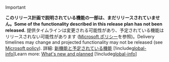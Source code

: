 > [!IMPORTANT]
> <span data-ttu-id="e5a5c-101">**このリリース計画で説明されている機能の一部は、まだリリースされていません。**</span><span class="sxs-lookup"><span data-stu-id="e5a5c-101">**Some of the functionality described in this release plan has not been released.**</span></span> <span data-ttu-id="e5a5c-102">提供タイムラインは変更される可能性があり、予定されている機能はリリースされない可能性があります ([Microsoft ポリシー](https://go.microsoft.com/fwlink/p/?linkid=2007332)を参照)。</span><span class="sxs-lookup"><span data-stu-id="e5a5c-102">Delivery timelines may change and projected functionality may not be released (see [Microsoft policy](https://go.microsoft.com/fwlink/p/?linkid=2007332)).</span></span> <span data-ttu-id="e5a5c-103">詳細: [新機能と予定されている機能](/dynamics365-release-plan/2020wave1/industry-accelerators/education/planned-features) 
> [!include[global-info](../../../includes/global-info.md)]</span><span class="sxs-lookup"><span data-stu-id="e5a5c-103">Learn more: [What's new and planned](/dynamics365-release-plan/2020wave1/industry-accelerators/education/planned-features) 
[!include[global-info](../../../includes/global-info.md)]</span></span>